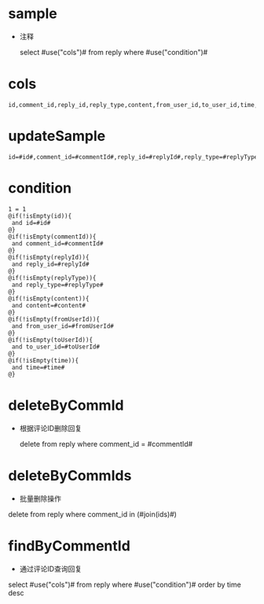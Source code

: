 sample
===
* 注释

	select #use("cols")# from reply  where  #use("condition")#

cols
===
	id,comment_id,reply_id,reply_type,content,from_user_id,to_user_id,time,liked,like_count

updateSample
===
	
	id=#id#,comment_id=#commentId#,reply_id=#replyId#,reply_type=#replyType#,content=#content#,from_user_id=#fromUserId#,to_user_id=#toUserId#,time=#time#

condition
===

	1 = 1  
	@if(!isEmpty(id)){
	 and id=#id#
	@}
	@if(!isEmpty(commentId)){
	 and comment_id=#commentId#
	@}
	@if(!isEmpty(replyId)){
	 and reply_id=#replyId#
	@}
	@if(!isEmpty(replyType)){
	 and reply_type=#replyType#
	@}
	@if(!isEmpty(content)){
	 and content=#content#
	@}
	@if(!isEmpty(fromUserId)){
	 and from_user_id=#fromUserId#
	@}
	@if(!isEmpty(toUserId)){
	 and to_user_id=#toUserId#
	@}
	@if(!isEmpty(time)){
	 and time=#time#
	@}
	
deleteByCommId
===
* 根据评论ID删除回复

    delete from reply where comment_id = #commentId#
    
deleteByCommIds
====
* 批量删除操作

delete from reply where comment_id in (#join(ids)#)
	
findByCommentId
====
* 通过评论ID查询回复

select #use("cols")# from reply  where #use("condition")# order by time desc